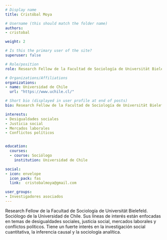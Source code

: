 ```yaml
---
# Display name
title: Cristóbal Moya

# Username (this should match the folder name)
authors:
- cristobal

weight: 2 

# Is this the primary user of the site?
superuser: false

# Role/position
role: Research Fellow de la Facultad de Sociología de Universität Bielefeld

# Organizations/Affiliations
organizations:
- name: Universidad de Chile
  url: "https://www.uchile.cl/"

# Short bio (displayed in user profile at end of posts)
bio: Research Fellow de la Facultad de Sociología de Universität Bielefeld. Sociólogo de la Universidad de Chile. Sus líneas de interés están enfocadas en temas de desigualdades sociales, justicia social, mercados laborales y conflictos políticos. Tiene un fuerte interés en la investigación social cuantitativa, la inferencia causal y la sociología analítica.

interests:
- Desigualdades sociales
- Justicia social
- Mercados laborales
- Conflictos políticos


education:
  courses:
  - course: Sociólogo
    institution: Universidad de Chile

social:
- icon: envelope
  icon_pack: fas
  link:  cristobalmoya@gmail.com

user_groups:
- Investigadores asociados
---
```

Research Fellow de la Facultad de Sociología de Universität Bielefeld. Sociólogo de la Universidad de Chile. Sus líneas de interés están enfocadas en temas de desigualdades sociales, justicia social, mercados laborales y conflictos políticos. Tiene un fuerte interés en la investigación social cuantitativa, la inferencia causal y la sociología analítica.

